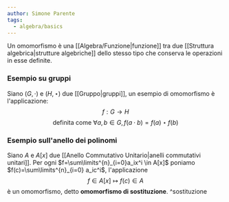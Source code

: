 ```yaml
---
author: Simone Parente
tags:
  - algebra/basics
---
```

Un omomorfismo è una [[Algebra/Funzione|funzione]] tra due [[Struttura algebrica|strutture algebriche]] dello stesso tipo che conserva le operazioni in esse definite.
### Esempio su gruppi
Siano $(G, \cdot)$ e $(H,\star)$ due [[Gruppo|gruppi]], un esempio di omomorfismo è l'applicazione:
$$f: G \to H$$
$$\text{definita come } \forall a,b \in G , f(a\cdot b)=f(a) \star f(b)$$
### Esempio sull'anello dei polinomi
Siano $A$ e $A[x]$ due [[Anello Commutativo Unitario|anelli commutativi unitari]].
Per ogni $f=\sum\limits^{n}_{i=0}a_ix^i \in A[x]$ poniamo $f(c)=\sum\limits^{n}_{i=0} a_ic^i$, l'applicazione
$$f \in A[x] \mapsto f(c) \in A$$
è un omomorfismo, detto **omomorfismo di sostituzione**. ^sostituzione